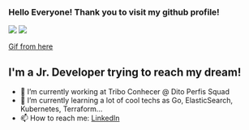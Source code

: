 ### Hello Everyone! Thank you to visit my github profile!

![](https://user-images.githubusercontent.com/95668144/162632672-b4e7444e-230d-46f7-ab2c-7a34483f24f4.gif)
![](https://static.velvetcache.org/pages/2018/06/13/party-gopher/dancing-gopher.gif)

[Gif from here](https://github.com/egonelbre/gophers)
## I'm a Jr. Developer trying to reach my dream!

- 🔭 I’m currently working at Tribo Conhecer @ Dito Perfis Squad
- 🌱 I’m currently learning a lot of cool techs as Go, ElasticSearch, Kubernetes, Terraform...
- 📫 How to reach me: [LinkedIn](https://www.linkedin.com/in/adriano-js-soares/)
